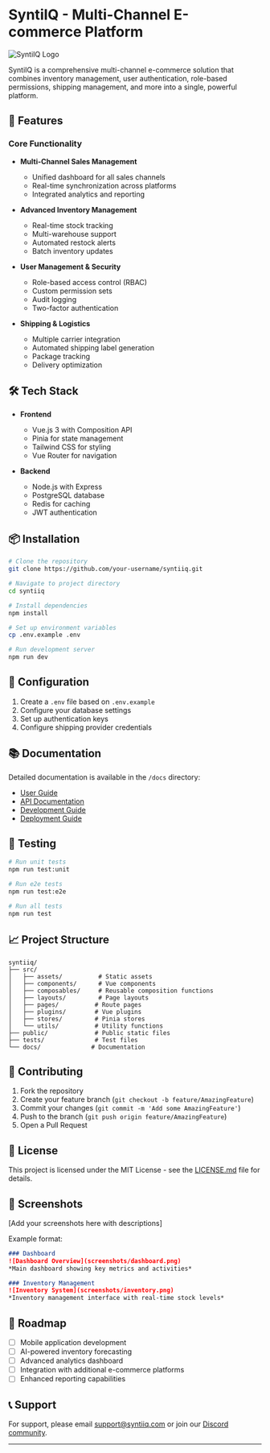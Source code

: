# SyntiIQ - Multi-Channel E-commerce Platform

![SyntiIQ Logo][logo]

SyntiIQ is a comprehensive multi-channel e-commerce solution that combines inventory management, user authentication, role-based permissions, shipping management, and more into a single, powerful platform.

## 🚀 Features

### Core Functionality
- **Multi-Channel Sales Management**
  - Unified dashboard for all sales channels
  - Real-time synchronization across platforms
  - Integrated analytics and reporting

- **Advanced Inventory Management**
  - Real-time stock tracking
  - Multi-warehouse support
  - Automated restock alerts
  - Batch inventory updates

- **User Management & Security**
  - Role-based access control (RBAC)
  - Custom permission sets
  - Audit logging
  - Two-factor authentication

- **Shipping & Logistics**
  - Multiple carrier integration
  - Automated shipping label generation
  - Package tracking
  - Delivery optimization

## 🛠️ Tech Stack

- **Frontend**
  - Vue.js 3 with Composition API
  - Pinia for state management
  - Tailwind CSS for styling
  - Vue Router for navigation

- **Backend**
  - Node.js with Express
  - PostgreSQL database
  - Redis for caching
  - JWT authentication

## 📦 Installation

```bash
# Clone the repository
git clone https://github.com/your-username/syntiiq.git

# Navigate to project directory
cd syntiiq

# Install dependencies
npm install

# Set up environment variables
cp .env.example .env

# Run development server
npm run dev
```

## 🔧 Configuration

1. Create a `.env` file based on `.env.example`
2. Configure your database settings
3. Set up authentication keys
4. Configure shipping provider credentials

## 📚 Documentation

Detailed documentation is available in the `/docs` directory:

- [User Guide](docs/user-guide.md)
- [API Documentation](docs/api.md)
- [Development Guide](docs/development.md)
- [Deployment Guide](docs/deployment.md)

## 🧪 Testing

```bash
# Run unit tests
npm run test:unit

# Run e2e tests
npm run test:e2e

# Run all tests
npm run test
```

## 📈 Project Structure

```
syntiiq/
├── src/
│   ├── assets/          # Static assets
│   ├── components/      # Vue components
│   ├── composables/     # Reusable composition functions
│   ├── layouts/         # Page layouts
│   ├── pages/          # Route pages
│   ├── plugins/        # Vue plugins
│   ├── stores/         # Pinia stores
│   └── utils/          # Utility functions
├── public/             # Public static files
├── tests/              # Test files
└── docs/              # Documentation
```

## 🤝 Contributing

1. Fork the repository
2. Create your feature branch (`git checkout -b feature/AmazingFeature`)
3. Commit your changes (`git commit -m 'Add some AmazingFeature'`)
4. Push to the branch (`git push origin feature/AmazingFeature`)
5. Open a Pull Request

## 📄 License

This project is licensed under the MIT License - see the [LICENSE.md](LICENSE.md) file for details.

## 📸 Screenshots

[Add your screenshots here with descriptions]

Example format:
```markdown
### Dashboard
![Dashboard Overview](screenshots/dashboard.png)
*Main dashboard showing key metrics and activities*

### Inventory Management
![Inventory System](screenshots/inventory.png)
*Inventory management interface with real-time stock levels*
```

## 🎯 Roadmap

- [ ] Mobile application development
- [ ] AI-powered inventory forecasting
- [ ] Advanced analytics dashboard
- [ ] Integration with additional e-commerce platforms
- [ ] Enhanced reporting capabilities

## 📞 Support

For support, please email support@syntiiq.com or join our [Discord community](https://discord.gg/syntiiq).

---

[logo]: path/to/your/logo.png "SyntiIQ Logo"
